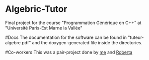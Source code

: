 # Algebric-Tutor
Final project for the course "Programmation Générique en C++" at "Université Paris-Est Marne la Vallée"

#Docs
The documentation for the software can be found in "tuteur-algebre.pdf" and the doxygen-generated file inside the directories.

#Co-workers
This was a pair-project done by [me](https://github.com/mattiadg) and [Roberta](https://github.com/roberta15)
